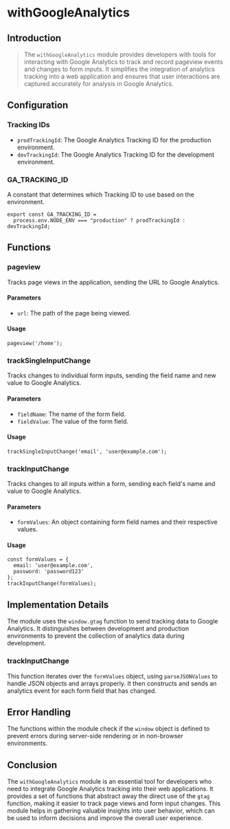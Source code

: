 # withGoogleAnalytics



## Introduction

> The `withGoogleAnalytics` module provides developers with tools for interacting with Google Analytics to track and record pageview events and changes to form inputs. It simplifies the integration of analytics tracking into a web application and ensures that user interactions are captured accurately for analysis in Google Analytics.

## Configuration

### Tracking IDs

- `prodTrackingId`: The Google Analytics Tracking ID for the production environment.
- `devTrackingId`: The Google Analytics Tracking ID for the development environment.

### GA_TRACKING_ID

A constant that determines which Tracking ID to use based on the environment.

```
export const GA_TRACKING_ID =
  process.env.NODE_ENV === "production" ? prodTrackingId : devTrackingId;
```

## Functions

### pageview

Tracks page views in the application, sending the URL to Google Analytics.

#### Parameters

- `url`: The path of the page being viewed.

#### Usage

```
pageview('/home');
```

### trackSingleInputChange

Tracks changes to individual form inputs, sending the field name and new value to Google Analytics.

#### Parameters

- `fieldName`: The name of the form field.
- `fieldValue`: The value of the form field.

#### Usage

```
trackSingleInputChange('email', 'user@example.com');
```

### trackInputChange

Tracks changes to all inputs within a form, sending each field's name and value to Google Analytics.

#### Parameters

- `formValues`: An object containing form field names and their respective values.

#### Usage

```
const formValues = {
  email: 'user@example.com',
  password: 'password123'
};
trackInputChange(formValues);
```

## Implementation Details

The module uses the `window.gtag` function to send tracking data to Google Analytics. It distinguishes between development and production environments to prevent the collection of analytics data during development.

### trackInputChange

This function iterates over the `formValues` object, using `parseJSONValues` to handle JSON objects and arrays properly. It then constructs and sends an analytics event for each form field that has changed.

## Error Handling

The functions within the module check if the `window` object is defined to prevent errors during server-side rendering or in non-browser environments.

## Conclusion

The `withGoogleAnalytics` module is an essential tool for developers who need to integrate Google Analytics tracking into their web applications. It provides a set of functions that abstract away the direct use of the `gtag` function, making it easier to track page views and form input changes. This module helps in gathering valuable insights into user behavior, which can be used to inform decisions and improve the overall user experience.
